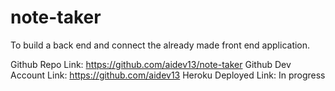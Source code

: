 # note-taker
To build a back end and connect the already made front end application.

Github Repo Link: https://github.com/aidev13/note-taker
Github Dev Account Link: https://github.com/aidev13
Heroku Deployed Link: In progress
